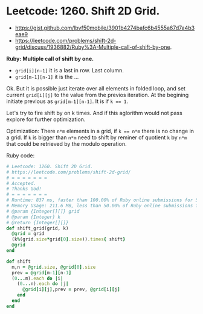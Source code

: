 # Leetcode: 1260. Shift 2D Grid.

- https://gist.github.com/lbvf50mobile/3901b4274bafc6b4555a67d7a4b3eae9
- https://leetcode.com/problems/shift-2d-grid/discuss/1936882/Ruby%3A-Multiple-call-of-shift-by-one.

**Ruby: Multiple call of shift by one.**

- `grid[i][n-1]` it is a last in row. Last column.
- `grid[m-1][n-1]` it is the ...

Ok. But it is possible just iterate over all elements in folded loop, and set current `grid[i][j]` to the value from the previos iteration. At the begining initiate previous as `grid[m-1][n-1]`. It is if `k == 1`.

Let's try to fire shift by on k times. And if this aglorithm would not pass explore for further optimization.

Optimization: There `n*m` elements in a grid, if `k == n*m` there is no change in a grid. If `k` is bigger than `n*m` need to shift by reminer of quotient `k` by `n*m` that could be retrieved by the modulo operation.

Ruby code:
```Ruby
# Leetcode: 1260. Shift 2D Grid.
# https://leetcode.com/problems/shift-2d-grid/
# = = = = = = =
# Accepted.
# Thanks God!
# = = = = = = =
# Runtime: 837 ms, faster than 100.00% of Ruby online submissions for Shift 2D Grid.
# Memory Usage: 211.6 MB, less than 50.00% of Ruby online submissions for Shift 2D Grid.
# @param {Integer[][]} grid
# @param {Integer} k
# @return {Integer[][]}
def shift_grid(grid, k)
  @grid = grid
  (k%(grid.size*grid[0].size)).times{ shift}
  @grid
end

def shift
  m,n = @grid.size, @grid[0].size
  prev = @grid[m-1][n-1]
  (0...m).each do |i|
    (0...n).each do |j|
      @grid[i][j],prev = prev, @grid[i][j]
    end
  end
end
```
